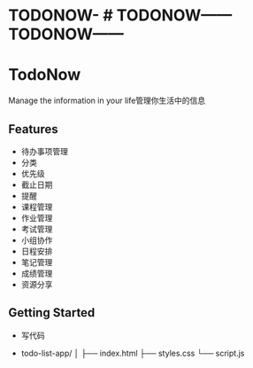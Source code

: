 # TODONOW-   # TODONOW——   TODONOW——

# TodoNow

Manage the information in your life管理你生活中的信息

## Features
- 待办事项管理
- 分类
- 优先级
- 截止日期
- 提醒
- 课程管理
- 作业管理
- 考试管理
- 小组协作
- 日程安排
- 笔记管理
- 成绩管理
- 资源分享

## Getting Started
- 写代码

- todo-list-app/
│
├── index.html
├── styles.css
└── script.js

